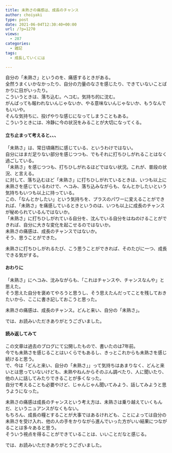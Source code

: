 ```yaml
---
title: 未熟さの痛感は、成長のチャンス
author: choiyaki
type: post
date: 2021-06-04T12:30:40+00:00
url: /?p=1270
views:
  - 287
categories:
  - 雑記
tags:
  - 成長していくには

---
```

自分の「未熟さ」というのを、痛感するときがある。  
全然うまくいかなかったり、自分の力量のなさを感じたり、できていないことばかりに目がいったり。  
こういうときは、落ち込む。ヘコむ。気持ち的に沈む。  
がんばっても報われないんじゃないか、やる意味ないんじゃないか、もうなんでもいいや。  
そんな気持ちに、投げやりな感じになってしまうこともある。  
こういうときには、冷静に今の状況をみることが大切になってくる。

#### 立ち止まって考えると、、、

「未熟さ」は、常日頃痛烈に感じている、というわけではない。  
自分にはまだ足りない部分を感じつつも、でもそれに打ちひしがれることはなく過ごしている。  
「未熟さ」を感じつつも、打ちひしがれるほどではない状況。これが、普段の状況、と言える。  
に対して、落ち込むほど「未熟さ」に打ちひしがれているときは、いつも以上に未熟さを感じているわけで、ヘコみ、落ち込みながらも、なんとかしたいという気持ちもいつも以上に持っている。  
この、「なんとかしたい」という気持ちを、プラスのパワーに変えることができれば、「未熟さ」を痛感しているときというのは、いつも以上に成長のチャンスが秘められているんではないか。  
「未熟さ」に打ちひしがれている自分を、沈んでいる自分をはねのけることができれば、自分に大きな変化を起こせるのではないか。  
未熟さの痛感は、成長のチャンスではないか。  
そう、思うことができた。

未熟さに打ちひしがれるたび、こう思うことができれば、そのたびに一つ、成長できる気がする。

#### おわりに

「未熟さ」にヘコみ、沈みながらも、「これはチャンスや、チャンスなんや」と思えた。  
そう思えた自分を褒めてやろうと思うし、そう思えたんだってことを残しておきたいから、ここに書き記しておこうと思った。

未熟さの痛感は、成長のチャンス。どんと来い、自分の「未熟さ」。

では、お読みいただきありがとうございました。

#### 読み返してみて

この文章は過去のブログにて公開したもので、書いたのは7年前。  
今でも未熟さを感じることはいくらでもあるし、きっとこれからも未熟さを感じ続けると思う。  
で、今は「どんと来い、自分の「未熟さ」」って気持ちはあまりなく、どんと来いとは思っていないけども、未熟やねんからそのぶん調べたり、人に聞いたり、他の人に話してみたりできることが多くなった。  
自分で考えることも必要やけど、じゃんじゃん聞いてみよう、話してみようと思うようになった。

未熟さの痛感は成長のチャンスという考え方は、未熟さは乗り越えていくもんだ、というニュアンスがなくもない。  
もちろん、成長の糧とすることが大事ではあるけれども、ことによっては自分の未熟さを受け入れ、他の人の手をかりながら進んでいった方がいい結果につながることは多々あると思う。  
そういう視点を得ることができていることは、いいことだなと感じる。

では、お読みいただきありがとうございました。